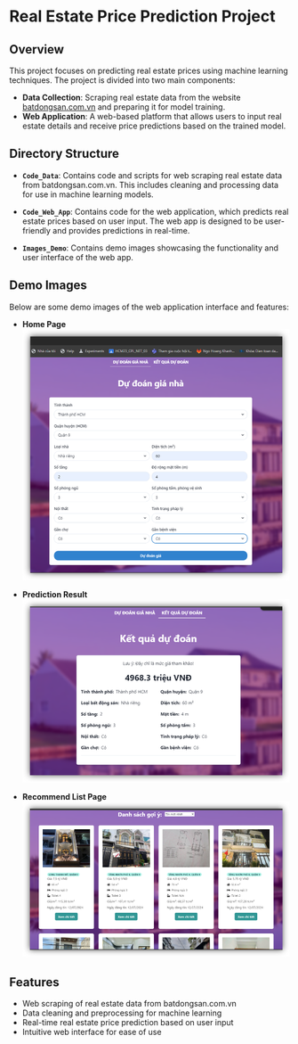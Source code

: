 # Real Estate Price Prediction Project

## Overview

This project focuses on predicting real estate prices using machine learning techniques. The project is divided into two main components:

- **Data Collection**: Scraping real estate data from the website [batdongsan.com.vn](https://batdongsan.com.vn) and preparing it for model training.
- **Web Application**: A web-based platform that allows users to input real estate details and receive price predictions based on the trained model.

## Directory Structure

- **`Code_Data`**: Contains code and scripts for web scraping real estate data from batdongsan.com.vn. This includes cleaning and processing data for use in machine learning models.
  
- **`Code_Web_App`**: Contains code for the web application, which predicts real estate prices based on user input. The web app is designed to be user-friendly and provides predictions in real-time.
  
- **`Images_Demo`**: Contains demo images showcasing the functionality and user interface of the web app.

## Demo Images

Below are some demo images of the web application interface and features:

- **Home Page**  
  ![Home Page](Images_Demo/home_page.png)

- **Prediction Result**  
  ![Prediction Result](Images_Demo/prediction_result_page.png)

- **Recommend List Page**  
  ![Recommend List Page](Images_Demo/recommend_list_page.png)

## Features

- Web scraping of real estate data from batdongsan.com.vn
- Data cleaning and preprocessing for machine learning
- Real-time real estate price prediction based on user input
- Intuitive web interface for ease of use